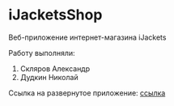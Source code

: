 # iJacketsShop

Веб-приложение интернет-магазина iJackets

Работу выполняли:
1. Скляров Александр
2. Дудкин Николай

Ссылка на развернутое приложение: [ссылка](http://ijacketsshop.pythonanywhere.com/login?next=/)
